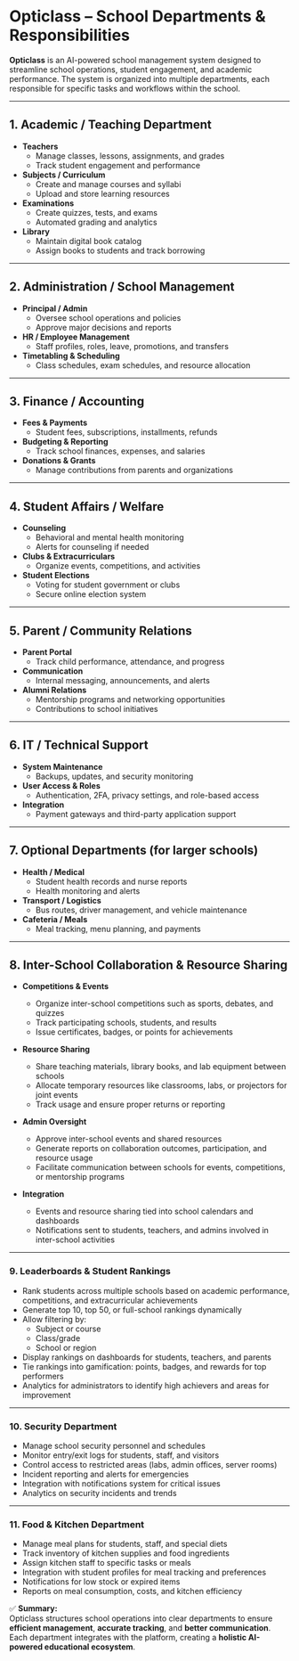 # Opticlass – School Departments & Responsibilities

**Opticlass** is an AI-powered school management system designed to streamline school operations, student engagement, and academic performance. The system is organized into multiple departments, each responsible for specific tasks and workflows within the school.

---

## 1. Academic / Teaching Department
- **Teachers**
  - Manage classes, lessons, assignments, and grades  
  - Track student engagement and performance  
- **Subjects / Curriculum**
  - Create and manage courses and syllabi  
  - Upload and store learning resources  
- **Examinations**
  - Create quizzes, tests, and exams  
  - Automated grading and analytics  
- **Library**
  - Maintain digital book catalog  
  - Assign books to students and track borrowing  

---

## 2. Administration / School Management
- **Principal / Admin**
  - Oversee school operations and policies  
  - Approve major decisions and reports  
- **HR / Employee Management**
  - Staff profiles, roles, leave, promotions, and transfers  
- **Timetabling & Scheduling**
  - Class schedules, exam schedules, and resource allocation  

---

## 3. Finance / Accounting
- **Fees & Payments**
  - Student fees, subscriptions, installments, refunds  
- **Budgeting & Reporting**
  - Track school finances, expenses, and salaries  
- **Donations & Grants**
  - Manage contributions from parents and organizations  

---

## 4. Student Affairs / Welfare
- **Counseling**
  - Behavioral and mental health monitoring  
  - Alerts for counseling if needed  
- **Clubs & Extracurriculars**
  - Organize events, competitions, and activities  
- **Student Elections**
  - Voting for student government or clubs  
  - Secure online election system  

---

## 5. Parent / Community Relations
- **Parent Portal**
  - Track child performance, attendance, and progress  
- **Communication**
  - Internal messaging, announcements, and alerts  
- **Alumni Relations**
  - Mentorship programs and networking opportunities  
  - Contributions to school initiatives  

---

## 6. IT / Technical Support
- **System Maintenance**
  - Backups, updates, and security monitoring  
- **User Access & Roles**
  - Authentication, 2FA, privacy settings, and role-based access  
- **Integration**
  - Payment gateways and third-party application support  

---

## 7. Optional Departments (for larger schools)
- **Health / Medical**
  - Student health records and nurse reports  
  - Health monitoring and alerts  
- **Transport / Logistics**
  - Bus routes, driver management, and vehicle maintenance  
- **Cafeteria / Meals**
  - Meal tracking, menu planning, and payments  

---

## 8. Inter-School Collaboration & Resource Sharing
- **Competitions & Events**
  - Organize inter-school competitions such as sports, debates, and quizzes  
  - Track participating schools, students, and results  
  - Issue certificates, badges, or points for achievements  

- **Resource Sharing**
  - Share teaching materials, library books, and lab equipment between schools  
  - Allocate temporary resources like classrooms, labs, or projectors for joint events  
  - Track usage and ensure proper returns or reporting  

- **Admin Oversight**
  - Approve inter-school events and shared resources  
  - Generate reports on collaboration outcomes, participation, and resource usage  
  - Facilitate communication between schools for events, competitions, or mentorship programs  

- **Integration**
  - Events and resource sharing tied into school calendars and dashboards  
  - Notifications sent to students, teachers, and admins involved in inter-school activities  

---
  ### 9. Leaderboards & Student Rankings
- Rank students across multiple schools based on academic performance, competitions, and extracurricular achievements  
- Generate top 10, top 50, or full-school rankings dynamically  
- Allow filtering by:
  - Subject or course
  - Class/grade
  - School or region
- Display rankings on dashboards for students, teachers, and parents  
- Tie rankings into gamification: points, badges, and rewards for top performers  
- Analytics for administrators to identify high achievers and areas for improvement  

---

### 10. Security Department
- Manage school security personnel and schedules  
- Monitor entry/exit logs for students, staff, and visitors  
- Control access to restricted areas (labs, admin offices, server rooms)  
- Incident reporting and alerts for emergencies  
- Integration with notifications system for critical issues  
- Analytics on security incidents and trends  

---

### 11. Food & Kitchen Department
- Manage meal plans for students, staff, and special diets  
- Track inventory of kitchen supplies and food ingredients  
- Assign kitchen staff to specific tasks or meals  
- Integration with student profiles for meal tracking and preferences  
- Notifications for low stock or expired items  
- Reports on meal consumption, costs, and kitchen efficiency  


✅ **Summary:**  
Opticlass structures school operations into clear departments to ensure **efficient management**, **accurate tracking**, and **better communication**. Each department integrates with the platform, creating a **holistic AI-powered educational ecosystem**.
